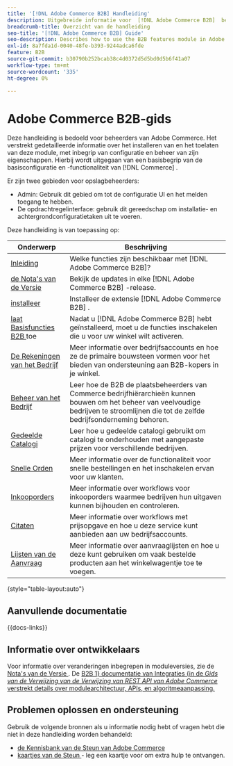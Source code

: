 ```yaml
---
title: '[!DNL Adobe Commerce B2B] Handleiding'
description: Uitgebreide informatie voor  [!DNL Adobe Commerce B2B]  beheerders, met inbegrip van installatie en configuratie.
breadcrumb-title: Overzicht van de handleiding
seo-title: '[!DNL Adobe Commerce B2B] Guide'
seo-description: Describes how to use the B2B features module in Adobe Commerce.
exl-id: 8a7fda1d-0040-48fe-b393-9244adca6fde
feature: B2B
source-git-commit: b30790b252bcab38c4d0372d5d5bd0d5b6f41a07
workflow-type: tm+mt
source-wordcount: '335'
ht-degree: 0%

---
```


# Adobe Commerce B2B-gids

Deze handleiding is bedoeld voor beheerders van Adobe Commerce. Het verstrekt gedetailleerde informatie over het installeren van en het toelaten van deze module, met inbegrip van configuratie en beheer van zijn eigenschappen. Hierbij wordt uitgegaan van een basisbegrip van de basisconfiguratie en -functionaliteit van [!DNL Commerce] .

Er zijn twee gebieden voor opslagbeheerders:

- Admin: Gebruik dit gebied om tot de configuratie UI en het melden toegang te hebben.
- De opdrachtregelinterface: gebruik dit gereedschap om installatie- en achtergrondconfiguratietaken uit te voeren.

Deze handleiding is van toepassing op:

| Onderwerp | Beschrijving |
| ------- | ----------- |
| [ Inleiding ](introduction.md) | Welke functies zijn beschikbaar met [!DNL Adobe Commerce B2B]? |
| [ de Nota&#39;s van de Versie ](release-notes.md) | Bekijk de updates in elke [!DNL Adobe Commerce B2B] -release. |
| [ installeer ](install.md) | Installeer de extensie [!DNL Adobe Commerce B2B] . |
| [ laat Basisfuncties B2B ](enable-basic-features.md) toe | Nadat u [!DNL Adobe Commerce B2B] hebt geïnstalleerd, moet u de functies inschakelen die u voor uw winkel wilt activeren. |
| [ De Rekeningen van het Bedrijf ](account-companies.md) | Meer informatie over bedrijfsaccounts en hoe ze de primaire bouwsteen vormen voor het bieden van ondersteuning aan B2B-kopers in je winkel. |
| [ Beheer van het Bedrijf ](manage-companies.md) | Leer hoe de B2B de plaatsbeheerders van Commerce bedrijfhiërarchieën kunnen bouwen om het beheer van veelvoudige bedrijven te stroomlijnen die tot de zelfde bedrijfsonderneming behoren. |
| [ Gedeelde Catalogi ](catalog-shared.md) | Leer hoe u gedeelde catalogi gebruikt om catalogi te onderhouden met aangepaste prijzen voor verschillende bedrijven. |
| [ Snelle Orden ](quick-order.md) | Meer informatie over de functionaliteit voor snelle bestellingen en het inschakelen ervan voor uw klanten. |
| [ Inkooporders ](purchase-order-flow.md) | Meer informatie over workflows voor inkooporders waarmee bedrijven hun uitgaven kunnen bijhouden en controleren. |
| [ Citaten ](quotes.md) | Meer informatie over workflows met prijsopgave en hoe u deze service kunt aanbieden aan uw bedrijfsaccounts. |
| [ Lijsten van de Aanvraag ](requisition-lists.md) | Meer informatie over aanvraaglijsten en hoe u deze kunt gebruiken om vaak bestelde producten aan het winkelwagentje toe te voegen. |

{style="table-layout:auto"}

## Aanvullende documentatie

{{docs-links}}

## Informatie over ontwikkelaars

Voor informatie over veranderingen inbegrepen in moduleversies, zie de [ Nota&#39;s van de Versie ](release-notes.md). De [ B2B 1} documentatie van Integraties {in de _Gids van de Verwijzing van de Verwijzing van REST API van Adobe Commerce_ verstrekt details over modulearchitectuur, APIs, en algoritmeaanpassing.](https://developer.adobe.com/commerce/webapi/rest/b2b/)

## Problemen oplossen en ondersteuning

Gebruik de volgende bronnen als u informatie nodig hebt of vragen hebt die niet in deze handleiding worden behandeld:

- [ de Kennisbank van de Steun van Adobe Commerce ](https://experienceleague.adobe.com/docs/commerce-knowledge-base/kb/overview.html)
- [ kaartjes van de Steun ](https://experienceleague.adobe.com/docs/commerce-knowledge-base/kb/help-center-guide/magento-help-center-user-guide.html#submit-ticket) - leg een kaartje voor om extra hulp te ontvangen.
